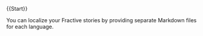 {{Start}}

You can localize your Fractive stories by providing separate Markdown files for each language.
